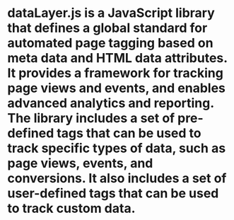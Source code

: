 # dataLayer.js is a JavaScript library that defines a global standard for automated page tagging based on meta data and HTML data attributes. It provides a framework for tracking page views and events, and enables advanced analytics and reporting. The library includes a set of pre-defined tags that can be used to track specific types of data, such as page views, events, and conversions. It also includes a set of user-defined tags that can be used to track custom data.

